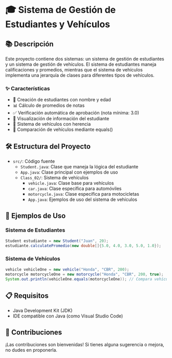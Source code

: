 # 🎓 Sistema de Gestión de Estudiantes y Vehículos

## 📚 Descripción
Este proyecto contiene dos sistemas: un sistema de gestión de estudiantes y un sistema de gestión de vehículos. El sistema de estudiantes maneja calificaciones y promedios, mientras que el sistema de vehículos implementa una jerarquía de clases para diferentes tipos de vehículos.

### ✨ Características
- 👤 Creación de estudiantes con nombre y edad
- 📊 Cálculo de promedios de notas
- ✅ Verificación automática de aprobación (nota mínima: 3.0)
- 📝 Visualización de información del estudiante
- 🚗 Sistema de vehículos con herencia
- 🔄 Comparación de vehículos mediante equals()

## 🛠️ Estructura del Proyecto
- `src/`: Código fuente
  - `Student.java`: Clase que maneja la lógica del estudiante
  - `App.java`: Clase principal con ejemplos de uso
  - `Class_02/`: Sistema de vehículos
    - `vehicle.java`: Clase base para vehículos
    - `car.java`: Clase específica para automóviles
    - `motorcycle.java`: Clase específica para motocicletas
    - `App.java`: Ejemplos de uso del sistema de vehículos

## 🚀 Ejemplos de Uso

### Sistema de Estudiantes
```java
Student estudiante = new Student("Juan", 20);
estudiante.calculatePromedio(new double[]{5.0, 4.0, 3.0, 5.0, 1.0});
```

### Sistema de Vehículos
```java
vehicle vehicleOne = new vehicle("Honda", "CBR", 200);
motorcycle motorcycleOne = new motorcycle("Honda", "CBR", 200, true);
System.out.println(vehicleOne.equals(motorcycleOne)); // Compara vehículos
```

## 📋 Requisitos
- Java Development Kit (JDK)
- IDE compatible con Java (como Visual Studio Code)

## 🤝 Contribuciones
¡Las contribuciones son bienvenidas! Si tienes alguna sugerencia o mejora, no dudes en proponerla.
